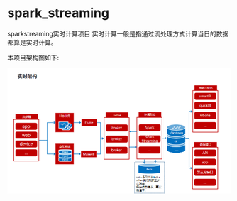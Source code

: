 # spark_streaming
sparkstreaming实时计算项目
实时计算一般是指通过流处理方式计算当日的数据都算是实时计算。

本项目架构图如下:

![image](https://github.com/guain/spark_streaming/blob/main/img/%E6%9E%B6%E6%9E%84.png)
